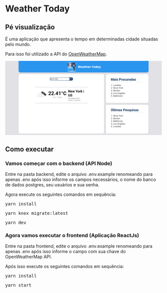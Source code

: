 <h1>Weather Today</h1>

<h2>Pé visualização</h2>
<p>É uma aplicação que apresenta o tempo em determinadas cidade situadas pelo mundo.</p>
<p>Para isso foi utilizado a API do <a href="https://openweathermap.org">OpenWeatherMap</a>.</p>

<img src="./template.png" />

<h2>Como executar</h2>

<h3>Vamos começar com o backend (API Node)</h3>

<p>Entre na pasta backend, edite o arquivo .env.example renomeando para apenas .env após isso informe os campos necessários, o nome do banco de dados postgres, seu usuários e sua senha.</p>
<p>Agora execute os seguintes comandos em sequência:</p>

<pre>yarn install</pre>

<pre>yarn knex migrate:latest</pre>

<pre>yarn dev</pre>

<h3>Agora vamos executar o frontend (Aplicação ReactJs)</h3>

<p>Entre na pasta frontend, edite o arquivo .env.example renomeando para apenas .env após isso informe o campo com sua chave do OpenWeatherMap API.</p>
<p>Após isso execute os seguintes comandos em sequência:</p>

<pre>yarn install</pre>

<pre>yarn start</pre>
